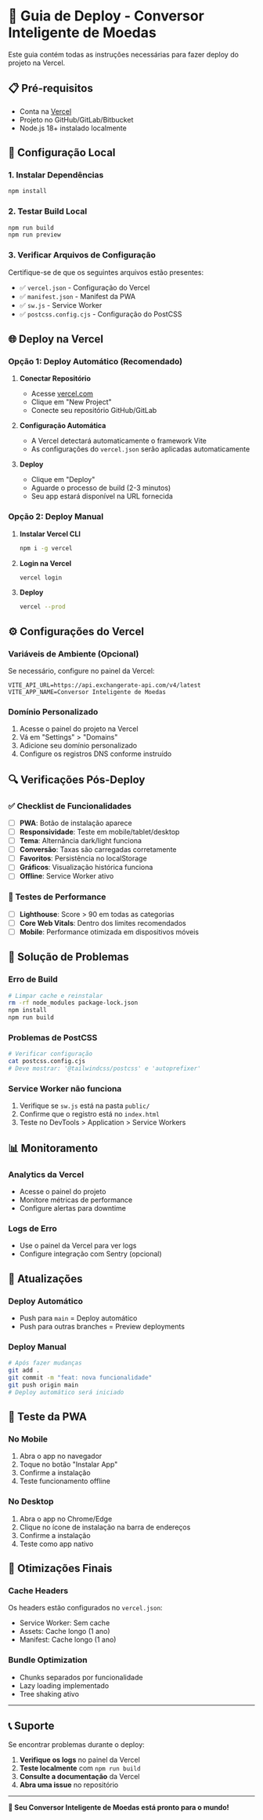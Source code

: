 # 🚀 Guia de Deploy - Conversor Inteligente de Moedas

Este guia contém todas as instruções necessárias para fazer deploy do projeto na Vercel.

## 📋 Pré-requisitos

- Conta na [Vercel](https://vercel.com)
- Projeto no GitHub/GitLab/Bitbucket
- Node.js 18+ instalado localmente

## 🔧 Configuração Local

### 1. Instalar Dependências
```bash
npm install
```

### 2. Testar Build Local
```bash
npm run build
npm run preview
```

### 3. Verificar Arquivos de Configuração
Certifique-se de que os seguintes arquivos estão presentes:
- ✅ `vercel.json` - Configuração do Vercel
- ✅ `manifest.json` - Manifest da PWA
- ✅ `sw.js` - Service Worker
- ✅ `postcss.config.cjs` - Configuração do PostCSS

## 🌐 Deploy na Vercel

### Opção 1: Deploy Automático (Recomendado)

1. **Conectar Repositório**
   - Acesse [vercel.com](https://vercel.com)
   - Clique em "New Project"
   - Conecte seu repositório GitHub/GitLab

2. **Configuração Automática**
   - A Vercel detectará automaticamente o framework Vite
   - As configurações do `vercel.json` serão aplicadas automaticamente

3. **Deploy**
   - Clique em "Deploy"
   - Aguarde o processo de build (2-3 minutos)
   - Seu app estará disponível na URL fornecida

### Opção 2: Deploy Manual

1. **Instalar Vercel CLI**
   ```bash
   npm i -g vercel
   ```

2. **Login na Vercel**
   ```bash
   vercel login
   ```

3. **Deploy**
   ```bash
   vercel --prod
   ```

## ⚙️ Configurações do Vercel

### Variáveis de Ambiente (Opcional)
Se necessário, configure no painel da Vercel:
```
VITE_API_URL=https://api.exchangerate-api.com/v4/latest
VITE_APP_NAME=Conversor Inteligente de Moedas
```

### Domínio Personalizado
1. Acesse o painel do projeto na Vercel
2. Vá em "Settings" > "Domains"
3. Adicione seu domínio personalizado
4. Configure os registros DNS conforme instruído

## 🔍 Verificações Pós-Deploy

### ✅ Checklist de Funcionalidades
- [ ] **PWA**: Botão de instalação aparece
- [ ] **Responsividade**: Teste em mobile/tablet/desktop
- [ ] **Tema**: Alternância dark/light funciona
- [ ] **Conversão**: Taxas são carregadas corretamente
- [ ] **Favoritos**: Persistência no localStorage
- [ ] **Gráficos**: Visualização histórica funciona
- [ ] **Offline**: Service Worker ativo

### 🧪 Testes de Performance
- [ ] **Lighthouse**: Score > 90 em todas as categorias
- [ ] **Core Web Vitals**: Dentro dos limites recomendados
- [ ] **Mobile**: Performance otimizada em dispositivos móveis

## 🐛 Solução de Problemas

### Erro de Build
```bash
# Limpar cache e reinstalar
rm -rf node_modules package-lock.json
npm install
npm run build
```

### Problemas de PostCSS
```bash
# Verificar configuração
cat postcss.config.cjs
# Deve mostrar: '@tailwindcss/postcss' e 'autoprefixer'
```

### Service Worker não funciona
1. Verifique se `sw.js` está na pasta `public/`
2. Confirme que o registro está no `index.html`
3. Teste no DevTools > Application > Service Workers

## 📊 Monitoramento

### Analytics da Vercel
- Acesse o painel do projeto
- Monitore métricas de performance
- Configure alertas para downtime

### Logs de Erro
- Use o painel da Vercel para ver logs
- Configure integração com Sentry (opcional)

## 🔄 Atualizações

### Deploy Automático
- Push para `main` = Deploy automático
- Push para outras branches = Preview deployments

### Deploy Manual
```bash
# Após fazer mudanças
git add .
git commit -m "feat: nova funcionalidade"
git push origin main
# Deploy automático será iniciado
```

## 📱 Teste da PWA

### No Mobile
1. Abra o app no navegador
2. Toque no botão "Instalar App"
3. Confirme a instalação
4. Teste funcionamento offline

### No Desktop
1. Abra o app no Chrome/Edge
2. Clique no ícone de instalação na barra de endereços
3. Confirme a instalação
4. Teste como app nativo

## 🎯 Otimizações Finais

### Cache Headers
Os headers estão configurados no `vercel.json`:
- Service Worker: Sem cache
- Assets: Cache longo (1 ano)
- Manifest: Cache longo (1 ano)

### Bundle Optimization
- Chunks separados por funcionalidade
- Lazy loading implementado
- Tree shaking ativo

---

## 📞 Suporte

Se encontrar problemas durante o deploy:

1. **Verifique os logs** no painel da Vercel
2. **Teste localmente** com `npm run build`
3. **Consulte a documentação** da Vercel
4. **Abra uma issue** no repositório

---

**🚀 Seu Conversor Inteligente de Moedas está pronto para o mundo!**
